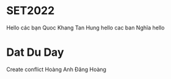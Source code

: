 # SET2022
Hello các bạn
Quoc Khang
Tan Hung hello cac ban
Nghĩa hello
<h1>Dat Du Day </h1>
Create conflict
Hoàng Anh 
Đăng Hoàng